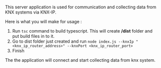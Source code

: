 This server application is used for communication and collecting data from KNX systems via KNX-IP.

Here is what you will make for usage :

1. Run `tsc` command to build typescript. This will create **/dist** folder and put build files in to it.
2. Go to dist folder just created and run  `node index.js --knxIp "<knx_ip_router_address>" --knxPort <knx_ip_router_port>`
3. Finish

The the application will connect and start collecting data from knx system. 
